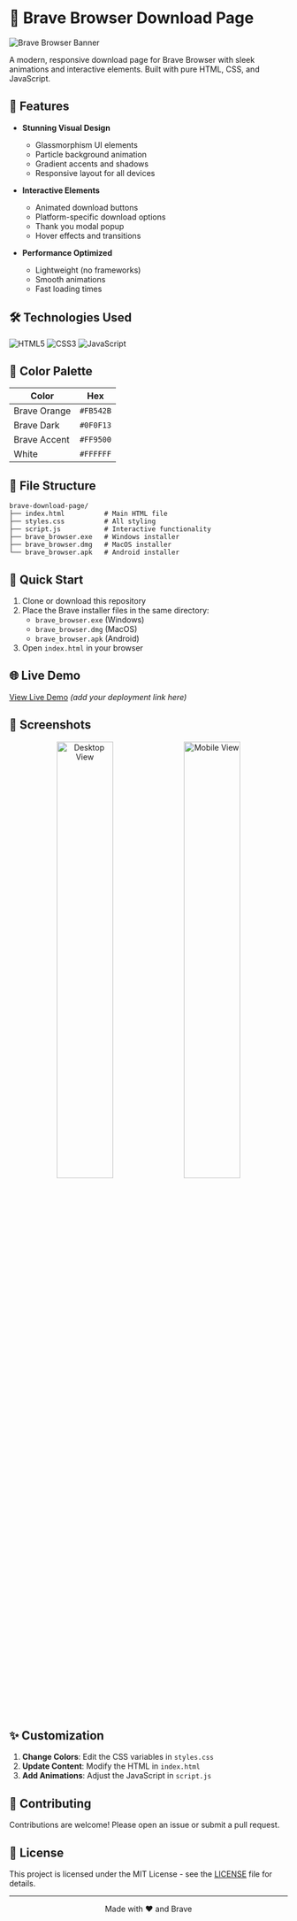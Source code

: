 # 🚀 Brave Browser Download Page

![Brave Browser Banner](brave-web-browser-Linux.png)

A modern, responsive download page for Brave Browser with sleek animations and interactive elements. Built with pure HTML, CSS, and JavaScript.

## 🌟 Features

- **Stunning Visual Design**
  - Glassmorphism UI elements
  - Particle background animation
  - Gradient accents and shadows
  - Responsive layout for all devices

- **Interactive Elements**
  - Animated download buttons
  - Platform-specific download options
  - Thank you modal popup
  - Hover effects and transitions

- **Performance Optimized**
  - Lightweight (no frameworks)
  - Smooth animations
  - Fast loading times

## 🛠️ Technologies Used

![HTML5](https://img.shields.io/badge/HTML5-E34F26?style=for-the-badge&logo=html5&logoColor=white)
![CSS3](https://img.shields.io/badge/CSS3-1572B6?style=for-the-badge&logo=css3&logoColor=white)
![JavaScript](https://img.shields.io/badge/JavaScript-F7DF1E?style=for-the-badge&logo=javascript&logoColor=black)

## 🎨 Color Palette

| Color | Hex |
|-------|-----|
| Brave Orange | `#FB542B` |
| Brave Dark | `#0F0F13` |
| Brave Accent | `#FF9500` |
| White | `#FFFFFF` |

## 📂 File Structure

```
brave-download-page/
├── index.html          # Main HTML file
├── styles.css          # All styling
├── script.js           # Interactive functionality
├── brave_browser.exe   # Windows installer
├── brave_browser.dmg   # MacOS installer
└── brave_browser.apk   # Android installer
```

## 🚀 Quick Start

1. Clone or download this repository
2. Place the Brave installer files in the same directory:
   - `brave_browser.exe` (Windows)
   - `brave_browser.dmg` (MacOS)
   - `brave_browser.apk` (Android)
3. Open `index.html` in your browser

## 🌐 Live Demo

[View Live Demo](#) *(add your deployment link here)*

## 📸 Screenshots

<div align="center">
  <img src="desktop-view.png" width="45%" alt="Desktop View">
  <img src="mobile-view.png" width="45%" alt="Mobile View">
</div>

## ✨ Customization

1. **Change Colors**: Edit the CSS variables in `styles.css`
2. **Update Content**: Modify the HTML in `index.html`
3. **Add Animations**: Adjust the JavaScript in `script.js`

## 🤝 Contributing

Contributions are welcome! Please open an issue or submit a pull request.

## 📜 License

This project is licensed under the MIT License - see the [LICENSE](LICENSE) file for details.

---

<div align="center">
  Made with ❤️ and Brave
</div>
